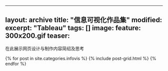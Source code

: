 ---
layout: archive
title: "信息可视化作品集"
modified:
excerpt: "Tableau"
tags: []
image: 
  feature: 300x200.gif
  teaser:
 ---
 在此展示网页设计与制作内容简绍及思考
<div class="tiles">
{% for post in site.categories.infovis %}
  {% include post-grid.html %}
{% endfor %}
</div>